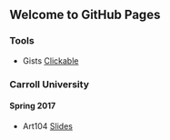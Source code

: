 ## Welcome to GitHub Pages

### Tools

* Gists [Clickable](http://haos.info/haos_clickables/clickable_gists.html)

### Carroll University

#### Spring 2017

* Art104 [Slides](https://entropyhaos.github.io/Carroll_ART104/)
